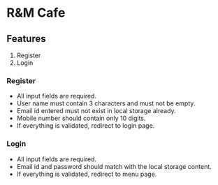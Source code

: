 # R&M Cafe

## Features
1. Register
2. Login
### Register
* All input fields are required.
* User name must contain 3 characters and must not be empty.
* Email id entered must not exist in local storage already.
* Mobile number should contain only 10 digits.
* If everything is validated, redirect to login page.
### Login
* All input fields are required.
* Email id and password should match with the local storage content.
* If everything is validated, redirect to menu page.

